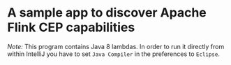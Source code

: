 # A sample app to discover Apache Flink CEP capabilities

*Note:* This program contains Java 8 lambdas.
In order to run it directly from within IntelliJ you have to set `Java Compiler` in the preferences to `Eclipse`. 